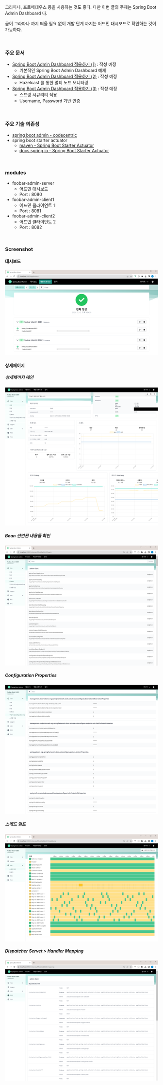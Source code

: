 그라파나, 프로메테우스 등을 사용하는 것도 좋다. 다만 이번 글의 주제는 Spring Boot Admin Dashboard 다.<br>

굳이 그라파나 까지 띄울 필요 없이 개발 단계 까지는 어드민 대시보드로 확인하는 것이 가능하다.<br>

<br>



### 주요 문서

- [Spring Boot Admin Dashboard 적용하기 (1)]() : 작성 예정
  - 기본적인 Spring Boot Admin Dashboard 예제
- [Spring Boot Admin Dashboard 적용하기 (2)]() : 작성 예정
  - Hazelcast 를 통한 멀티 노드 모니터링 
- [Spring Boot Admin Dashboard 적용하기 (3)]() : 작성 예정
  - 스프링 시큐리티 적용
  - Username, Password 기반 인증

<br>



### 주요 기술 의존성

- [spring boot admin - codecentric](https://github.com/codecentric/spring-boot-admin/)
- spring boot starter actuator
  - [maven - Spring Boot Starter Actuator](https://mvnrepository.com/artifact/org.springframework.boot/spring-boot-starter-actuator)
  - [docs.spring.io - Spring Boot Starter Actuator](https://docs.spring.io/spring-boot/docs/current/actuator-api/htmlsingle/)

<br>



### modules

- foobar-admin-server 
  - 어드민 대시보드
  - Port : 8080
- foobar-admin-client1
  - 어드민 클라이언트 1
  - Port : 8081
- foobar-admin-client2
  - 어드민 클라이언트 2
  - Port : 8082

<br>



### Screenshot

#### 대시보드

<img src="./img/SCREENSHOT1.png"/>

<br>



#### 상세페이지

##### 상세페이지 메인

<img src="./img/SCREENSHOT2.png"/>

<br>



##### Bean 선언된 내용들 확인

<img src="./img/SCREENSHOT3.png"/>

<br>



##### Configuration Properties

<img src="./img/SCREENSHOT4.png"/>

<br>



##### 스레드 덤프

<img src="./img/SCREENSHOT5.png"/>

<br>

##### Dispatcher Servet \> Handler Mapping

<img src="./img/SCREENSHOT6.png"/>